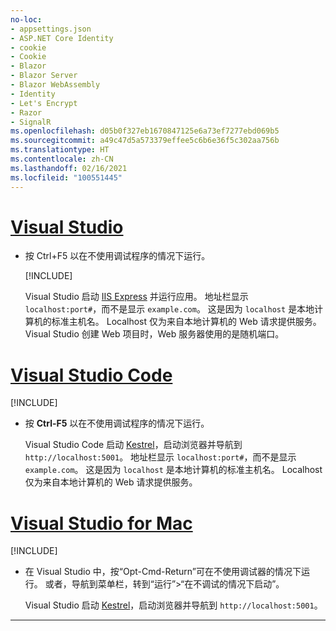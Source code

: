 ```yaml
---
no-loc:
- appsettings.json
- ASP.NET Core Identity
- cookie
- Cookie
- Blazor
- Blazor Server
- Blazor WebAssembly
- Identity
- Let's Encrypt
- Razor
- SignalR
ms.openlocfilehash: d05b0f327eb1670847125e6a73ef7277ebd069b5
ms.sourcegitcommit: a49c47d5a573379effee5c6b6e36f5c302aa756b
ms.translationtype: HT
ms.contentlocale: zh-CN
ms.lasthandoff: 02/16/2021
ms.locfileid: "100551445"
---
```

# <a name="visual-studio"></a>[Visual Studio](#tab/visual-studio)

* 按 Ctrl+F5 以在不使用调试程序的情况下运行。

  [!INCLUDE[](~/includes/trustCertVS.md)]

  Visual Studio 启动 [IIS Express](/iis/extensions/introduction-to-iis-express/iis-express-overview) 并运行应用。 地址栏显示 `localhost:port#`，而不是显示 `example.com`。 这是因为 `localhost` 是本地计算机的标准主机名。 Localhost 仅为来自本地计算机的 Web 请求提供服务。 Visual Studio 创建 Web 项目时，Web 服务器使用的是随机端口。
 
# <a name="visual-studio-code"></a>[Visual Studio Code](#tab/visual-studio-code)

  [!INCLUDE[](~/includes/trustCertVSC.md)]

* 按 **Ctrl-F5** 以在不使用调试程序的情况下运行。

  Visual Studio Code 启动 [Kestrel](xref:fundamentals/servers/kestrel)，启动浏览器并导航到 `http://localhost:5001`。 地址栏显示 `localhost:port#`，而不是显示 `example.com`。 这是因为 `localhost` 是本地计算机的标准主机名。 Localhost 仅为来自本地计算机的 Web 请求提供服务。

  
# <a name="visual-studio-for-mac"></a>[Visual Studio for Mac](#tab/visual-studio-mac)

  [!INCLUDE[](~/includes/trustCertMac.md)]

* 在 Visual Studio 中，按“Opt-Cmd-Return”可在不使用调试器的情况下运行。 或者，导航到菜单栏，转到“运行”>“在不调试的情况下启动”。

  Visual Studio 启动 [Kestrel](xref:fundamentals/servers/kestrel)，启动浏览器并导航到 `http://localhost:5001`。

<!-- End of VS tabs -->

---
